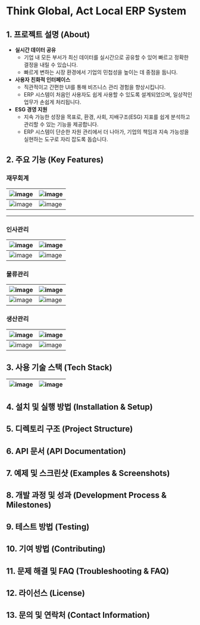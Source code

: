 # Think Global, Act Local ERP System

## 1. 프로젝트 설명 (About)
- **실시간 데이터 공유**
  - 기업 내 모든 부서가 최신 데이터를 실시간으로 공유할 수 있어 빠르고 정확한 결정을 내릴 수 있습니다.
  - 빠르게 변하는 시장 환경에서 기업의 민첩성을 높이는 데 중점을 둡니다.
- **사용자 친화적 인터페이스**
  - 직관적이고 간편한 UI를 통해 비즈니스 관리 경험을 향상시킵니다.
  - ERP 시스템이 처음인 사용자도 쉽게 사용할 수 있도록 설계되었으며, 일상적인 업무가 손쉽게 처리됩니다.
- **ESG 경영 지원**
  - 지속 가능한 성장을 목표로, 환경, 사회, 지배구조(ESG) 지표를 쉽게 분석하고 관리할 수 있는 기능을 제공합니다.
  - ERP 시스템이 단순한 자원 관리에서 더 나아가, 기업의 책임과 지속 가능성을 실현하는 도구로 자리 잡도록 돕습니다.

## 2. 주요 기능 (Key Features)

### 재무회계
![image](https://github.com/user-attachments/assets/3152fcd2-5be4-4187-99dc-94d747779346) | ![image](https://github.com/user-attachments/assets/b7b4d6ed-3107-404d-abbd-92469dd1b38f)
---|--|
![image](https://github.com/user-attachments/assets/075a77ac-074c-4e69-8e57-87041c34b07a) | ![image](https://github.com/user-attachments/assets/8d7e6f5c-a3b4-4218-bd96-1f147cc38841)

---

### 인사관리
![image](https://github.com/user-attachments/assets/5c8059a0-a023-44f2-b975-e739fb25eb6f) | ![image](https://github.com/user-attachments/assets/02e5bdc5-d2bc-4654-add5-6dcf2feb0a9d)
---|--|
![image](https://github.com/user-attachments/assets/5a750574-4f6e-4cd2-a550-613eb0cb3620) | ![image](https://github.com/user-attachments/assets/83ff6305-7fc5-4d0c-a87d-313b83c1c587)



### 물류관리
![image](https://github.com/user-attachments/assets/3f8fb2a1-13b6-46de-9040-23273829f16d) | ![image](https://github.com/user-attachments/assets/3503067b-52ce-4359-acf9-4f45e6cf61ec)
---|--|
![image](https://github.com/user-attachments/assets/a7330e97-ec00-4c8a-96aa-77a9ac7739a1) | ![image](https://github.com/user-attachments/assets/15fd485f-7135-4496-9217-8fbbe0ff4331)

### 생산관리
![image](https://github.com/user-attachments/assets/9d36af78-ddba-4e85-8367-18e34035e1ff) | ![image](https://github.com/user-attachments/assets/ff8e0f85-b436-4dd2-bc7a-6fdeeb6818f2)
---|--|
![image](https://github.com/user-attachments/assets/5a8a0de4-61de-4a9a-b786-cf6324bd4135) | ![image](https://github.com/user-attachments/assets/bde469f2-68f7-42cc-94ad-52e4a5912690)


## 3. 사용 기술 스택 (Tech Stack)
![image](https://github.com/user-attachments/assets/c54cdc7d-ad7c-4814-a08d-5173d7fe46c4) | ![image](https://github.com/user-attachments/assets/ba59e8bd-56d3-49b9-b405-d7f68d6c6cf7)
---|--|

## 4. 설치 및 실행 방법 (Installation & Setup)
## 5. 디렉토리 구조 (Project Structure)
## 6. API 문서 (API Documentation)
## 7. 예제 및 스크린샷 (Examples & Screenshots)
## 8. 개발 과정 및 성과 (Development Process & Milestones)
## 9. 테스트 방법 (Testing)
## 10. 기여 방법 (Contributing)
## 11. 문제 해결 및 FAQ (Troubleshooting & FAQ)
## 12. 라이선스 (License)
## 13. 문의 및 연락처 (Contact Information)
